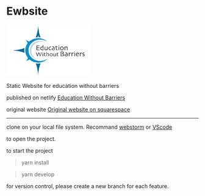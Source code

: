 # Ewbsite
![alt text](https://github.com/MJChku/ewbsite/blob/master/static/images/avatar/avatar.png "Logo")

Static Website for education without barriers

published on netlify [Education Without Barriers](https://ewb.netlify.com) 

original website [Original website on squarespace](https://educationwithoutbarriers.org)

---
clone on your local file system. Recommand [webstorm](https://www.jetbrains.com/webstorm/) or [VScode](https://code.visualstudio.com/)

to open the project.

<h> to start the project </h>

>yarn install

>yarn develop

<h>for version control, please create a new branch for each feature.</h>

